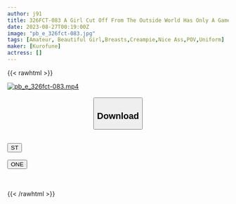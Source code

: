 ```yaml
---
author: j91
title: 326FCT-083 A Girl Cut Off From The Outside World Has Only A Game And Her Sex. A Super Dangerous Video Of Repeatedly Creampied A Tied Up Girl (Eru Yukino)
date: 2023-08-27T00:19:00Z
image: "pb_e_326fct-083.jpg"
tags: [Amateur, Beautiful Girl,Breasts,Creampie,Nice Ass,POV,Uniform]
maker: [Kurofune]
actress: []
---
```



{{< rawhtml >}}

<div class="video" data-videoid="6jwvV2g4kzu9XRD">
    <a href="javascript:;">
        <img src="https://my.j91.asia/posts/pb_e_326fct-083/pb_e_326fct-083.jpg" width="WIDTH" height="HEIGHT" alt="pb_e_326fct-083.mp4" loading="lazy">
    </a>
</div>

<script type="text/javascript" src="https://j91.asia/asset/on-demand-st.js"></script>

<br>
  <link rel="stylesheet" href="https://j91.asia/asset/bs5.css">
  
  <center>
  <button class="btn btn-primary" type="button" data-bs-toggle="collapse" data-bs-target=".multi-collapse" aria-expanded="false" aria-controls="multiCollapseExample1 multiCollapseExample2"><h2>Download</h2></button></center>
</p>
<div class="row">
  <div class="col">
    <div class="collapse multi-collapse" id="multiCollapseExample1">
      <div class="card card-body">
	      	      <br>
<div class="buttons">  
<a href="https://streamtape.to/v/6jwvV2g4kzu9XRD"><button class="btn-hover color-3"><i class="fa fa-download"></i> ST</button></a></div>
    </div>
  </div>
</div>
  <div class="col">
    <div class="collapse multi-collapse" id="multiCollapseExample2">
      <div class="card card-body">
	      <br>
<div class="buttons">
    <a href="https://oneupload.to/v07jfs7mf55n"><button class="btn-hover color-9"><i class="fa fa-download"></i> ONE</button></a></div>
<br><br>
      </div>
    </div>
  </div>
</div>

{{< /rawhtml >}}
